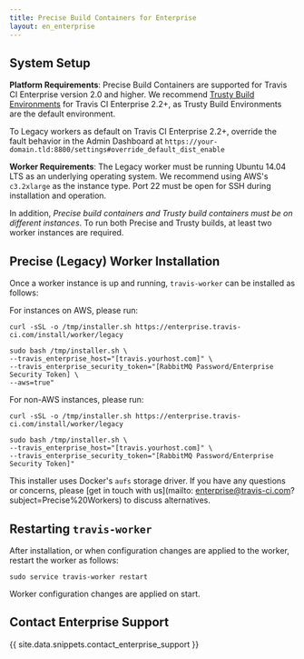 ```yaml
---
title: Precise Build Containers for Enterprise
layout: en_enterprise
---
```


## System Setup

**Platform Requirements**: Precise Build Containers are supported for Travis CI Enterprise version 2.0 and higher. We recommend [Trusty Build Environments](/user/enterprise/trusty/) for Travis CI Enterprise 2.2+, as Trusty Build Environments are the default environment.

To Legacy workers as default on Travis CI Enterprise 2.2+, override the fault behavior in the Admin Dashboard at `https://your-domain.tld:8800/settings#override_default_dist_enable`

**Worker Requirements**:
The Legacy worker must be running Ubuntu 14.04 LTS as an underlying operating system. We recommend using AWS's `c3.2xlarge` as the instance type. Port 22 must be open for SSH during installation and operation.

In addition, _Precise build containers and Trusty build containers must be on different instances_. To run both Precise and Trusty builds, at least two worker instances are required.

## Precise (Legacy) Worker Installation

Once a worker instance is up and running, `travis-worker` can be installed as follows:

For instances on AWS, please run:

```
curl -sSL -o /tmp/installer.sh https://enterprise.travis-ci.com/install/worker/legacy

sudo bash /tmp/installer.sh \
--travis_enterprise_host="[travis.yourhost.com]" \
--travis_enterprise_security_token="[RabbitMQ Password/Enterprise Security Token] \
--aws=true"
```

For non-AWS instances, please run:

```
curl -sSL -o /tmp/installer.sh https://enterprise.travis-ci.com/install/worker/legacy

sudo bash /tmp/installer.sh \
--travis_enterprise_host="[travis.yourhost.com]" \
--travis_enterprise_security_token="[RabbitMQ Password/Enterprise Security Token]"
```

This installer uses Docker's `aufs` storage driver. If you have any questions or concerns, please [get in touch with us](mailto: enterprise@travis-ci.com?subject=Precise%20Workers) to discuss alternatives.

## Restarting `travis-worker`

After installation, or when configuration changes are applied to the worker, restart the worker as follows:

`sudo service travis-worker restart`

Worker configuration changes are applied on start.

## Contact Enterprise Support

{{ site.data.snippets.contact_enterprise_support }}
